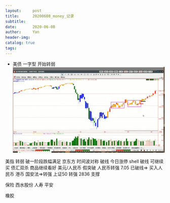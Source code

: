 ```yaml
---
layout:     post
title:      20200608_money_记录
subtitle:   
date:       2020-06-08
author:     Yan
header-img: 
catalog: true
tags:
---
```


- 美债 一字型 开始转弱
![](../img/test.mp4_20200608_233817.453.jpg)

美指 转弱 破一阶段跌幅满足
京东方 时间波对称 破线 今日涨停
shell 破线 可继续买
债汇双杀 商品继续看好
美元/人民币  假突破 人民币转强 7.05 已破线=> 买入人民币
港币 国安法=>转强
上证50 转强 2836 支撑

保险 
西水股份
人寿
平安

橡胶
